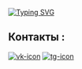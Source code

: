 [![Typing SVG](https://readme-typing-svg.herokuapp.com?font=Montserrat&weight=700&size=24&duration=2000&pause=25&color=000000&background=49D1FF00&center=true&vCenter=true&random=false&width=435&lines=Frontent+development+god+(noob))](https://git.io/typing-svg)

## Контакты :

[![vk-icon](https://cdn-icons-png.flaticon.com/128/3669/3669937.png)](https://vk.com/dddkum)
[![tg-icon](https://cdn-icons-png.flaticon.com/128/3670/3670306.png)](https://t.me/dddddkum)

